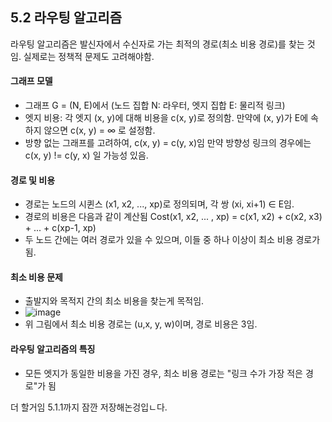 ## 5.2 라우팅 알고리즘
라우팅 알고리즘은 발신자에서 수신자로 가는 최적의 경로(최소 비용 경로)를 찾는 것임. 실제로는 정책적 문제도 고려해야함.

#### 그래프 모델
- 그래프 G = (N, E)에서 (노드 집합 N: 라우터, 엣지 집합 E: 물리적 링크)
- 엣지 비용: 각 엣지 (x, y)에 대해 비용을 c(x, y)로 정의함. 만약에 (x, y)가 E에 속하지 않으면 c(x, y) = ∞ 로 설정함.
- 방향 없는 그래프를 고려하여, c(x, y) = c(y, x)임 만약 방향성 링크의 경우에는 c(x, y) != c(y, x) 일 가능성 있음.

#### 경로 및 비용
- 경로는 노드의 시퀸스 (x1, x2, ..., xp)로 정의되며, 각 쌍 (xi, xi+1) ∈ E임.
- 경로의 비용은 다음과 같이 계산됨 Cost(x1, x2, ... , xp) = c(x1, x2) + c(x2, x3) + ... + c(xp-1, xp)
- 두 노드 간에는 여러 경로가 있을 수 있으며, 이들 중 하나 이상이 최소 비용 경로가 됨.

#### 최소 비용 문제
- 출발지와 목적지 간의 최소 비용을 찾는게 목적임.
- ![image](https://github.com/user-attachments/assets/d4d6eb7d-789a-4587-b60f-7de3167e9d6a)
- 위 그림에서 최소 비용 경로는 (u,x, y, w)이며, 경로 비용은 3임.

#### 라우팅 알고리즘의 특징
- 모든 엣지가 동일한 비용을 가진 경우, 최소 비용 경로는 "링크 수가 가장 적은 경로"가 됨

더 할거임 5.1.1까지 잠깐 저장해논겅입ㄴ다.
